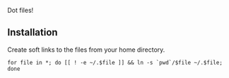 Dot files!

## Installation

Create soft links to the files from your home directory.

    for file in *; do [[ ! -e ~/.$file ]] && ln -s `pwd`/$file ~/.$file; done
